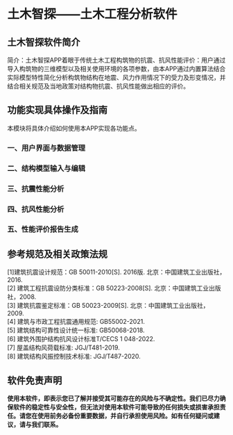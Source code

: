 # 土木智探——土木工程分析软件

## 土木智探软件简介
简介：土木智探APP着眼于传统土木工程构筑物的抗震、抗风性能评价：用户通过导入构筑物的三维模型以及相关使用环境的各项参数，由本APP通过内置算法结合实际模型特性简化分析构筑物结构在地震、风力作用情况下的受力及形变情况，并结合相关规范及当地政策对结构物抗震、抗风性能做出相应的评价。

## 功能实现具体操作及指南
本模块将具体介绍如何使用本APP实现各功能点。

### 一、用户界面与数据管理

### 二、结构模型输入与编辑

### 三、抗震性能分析

### 四、抗风性能分析

### 五、性能评价报告生成

## 参考规范及相关政策法规
[1]建筑抗震设计规范：GB 50011-2010[S]. 2016版. 北京：中国建筑工业出版社，2016. <br/>
[2] 建筑工程抗震设防分类标准：GB 50223-2008[S]. 北京：中国建筑工业出版社，2008.<br/>
[3] 建筑抗震鉴定标准：GB 50023-2009[S]. 北京：中国建筑工业出版社，2009.<br/>
[4] 建筑与市政工程抗震通用规范: GB55002-2021.<br/>
[5] 建筑结构可靠性设计统一标准: GB50068-2018.<br/>
[6] 建筑外围护结构抗风设计标准T/CECS 1 048-2022.<br/>
[7] 屋盖结构风荷载标准: JGJ/T481-2019.<br/>
[8] 建筑结构风振控制技术标准: JGJ/T487-2020.<br/>

## 软件免责声明
__使用本软件，即表示您已了解并接受其可能存在的风险与不确定性。我们已尽力确保软件的稳定性与安全性，但无法对使用本软件可能导致的任何损失或损害承担责任。请您在使用前务必备份重要数据，并自行承担使用风险。如有任何疑问或建议，请与我们联系。__

